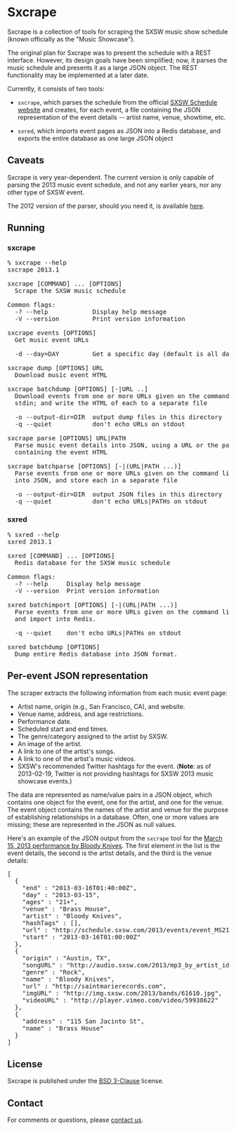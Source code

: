 # Sxcrape

Sxcrape is a collection of tools for scraping the SXSW music show
schedule (known officially as the "Music Showcase").

The original plan for Sxcrape was to present the schedule with a REST
interface. However, its design goals have been simplified; now, it
parses the music schedule and presents it as a large JSON object. The
REST functionality may be implemented at a later date.

Currently, it consists of two tools:

* `sxcrape`, which parses the schedule from the official [SXSW
Schedule website](http://schedule.sxsw.com/) and creates, for each
event, a file containing the JSON representation of the event details
-- artist name, venue, showtime, etc.

* `sxred`, which imports event pages as JSON into a Redis database,
and exports the entire database as one large JSON object

## Caveats

Sxcrape is very year-dependent. The current version is only capable of
parsing the 2013 music event schedule, and not any earlier years, nor
any other type of SXSW event.

The 2012 version of the parser, should you need it, is available
[here](https://github.com/quixoftic/Sxcrape/archive/2012.final.tar.gz).

## Running

### sxcrape

<pre>
% sxcrape --help
sxcrape 2013.1

sxcrape [COMMAND] ... [OPTIONS]
  Scrape the SXSW music schedule

Common flags:
  -? --help            Display help message
  -V --version         Print version information

sxcrape events [OPTIONS]
  Get music event URLs

  -d --day=DAY         Get a specific day (default is all days)

sxcrape dump [OPTIONS] URL
  Download music event HTML

sxcrape batchdump [OPTIONS] [-|URL ..]
  Download events from one or more URLs given on the command line, or via
  stdin; and write the HTML of each to a separate file

  -o --output-dir=DIR  output dump files in this directory
  -q --quiet           don't echo URLs on stdout

sxcrape parse [OPTIONS] URL|PATH
  Parse music event details into JSON, using a URL or the path to a file
  containing the event HTML

sxcrape batchparse [OPTIONS] [-|(URL|PATH ...)]
  Parse events from one or more URLs given on the command line, or via stdin,
  into JSON, and store each in a separate file

  -o --output-dir=DIR  output JSON files in this directory
  -q --quiet           don't echo URLs|PATHs on stdout
</pre>

### sxred

<pre>
% sxred --help
sxred 2013.1

sxred [COMMAND] ... [OPTIONS]
  Redis database for the SXSW music schedule

Common flags:
  -? --help     Display help message
  -V --version  Print version information

sxred batchimport [OPTIONS] [-|(URL|PATH ...)]
  Parse events from one or more URLs given on the command line, or via stdin,
  and import into Redis.

  -q --quiet    don't echo URLs|PATHs on stdout

sxred batchdump [OPTIONS]
  Dump entire Redis database into JSON format.
</pre>

## Per-event JSON representation

The scraper extracts the following information from each music event
page:

* Artist name, origin (e.g., San Francisco, CA), and website.
* Venue name, address, and age restrictions.
* Performance date.
* Scheduled start and end times.
* The genre/category assigned to the artist by SXSW.
* An image of the artist.
* A link to one of the artist's songs.
* A link to one of the artist's music videos.
* SXSW's recommended Twitter hashtags for the event. (**Note**: as of 2013-02-19, Twitter is not providing hashtags for SXSW 2013 music showcase events.)

The data are represented as name/value pairs in a JSON object, which
contains one object for the event, one for the artist, and one for the
venue. The event object contains the names of the artist and venue for
the purpose of establishing relationships in a database. Often, one or
more values are missing; these are represented in the JSON as null
values.

Here's an example of the JSON output from the `sxcrape` tool for the
[March 15, 2013 performance by Bloody Knives](http://schedule.sxsw.com/2013/events/event_MS21858). The
first element in the list is the event details, the second is the
artist details, and the third is the venue details:

<pre>
[
  {
    "end" : "2013-03-16T01:40:00Z",
    "day" : "2013-03-15",
    "ages" : "21+",
    "venue" : "Brass House",
    "artist" : "Bloody Knives",
    "hashTags" : [],
    "url" : "http://schedule.sxsw.com/2013/events/event_MS21858",
    "start" : "2013-03-16T01:00:00Z"
  },
  {
    "origin" : "Austin, TX",
    "songURL" : "http://audio.sxsw.com/2013/mp3_by_artist_id/61610.mp3",
    "genre" : "Rock",
    "name" : "Bloody Knives",
    "url" : "http://saintmarierecords.com",
    "imgURL" : "http://img.sxsw.com/2013/bands/61610.jpg",
    "videoURL" : "http://player.vimeo.com/video/59938622"
  },
  {
    "address" : "115 San Jacinto St",
    "name" : "Brass House"
  }
]
</pre>

## License

Sxcrape is published under the [BSD
3-Clause](http://opensource.org/licenses/BSD-3-Clause) license.

## Contact

For comments or questions, please [contact
us](mailto:src@quixoftic.com).
